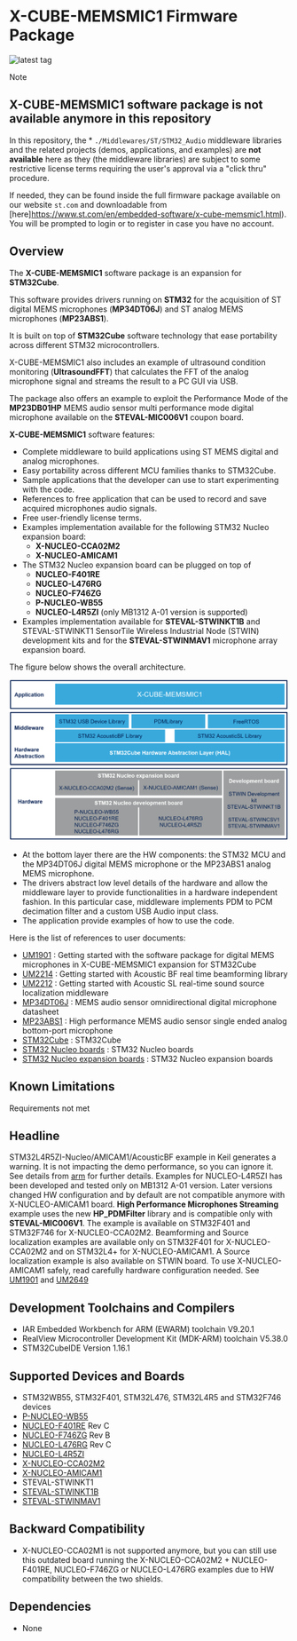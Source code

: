 # X-CUBE-MEMSMIC1 Firmware Package

![latest tag](https://img.shields.io/github/v/tag/STMicroelectronics/x-cube-memsmic1.svg?color=brightgreen)

> [!NOTE]
> ## **X-CUBE-MEMSMIC1** software package is not available anymore in this repository
> 
> In this repository, the * `./Middlewares/ST/STM32_Audio` middleware libraries and the related projects (demos, applications, and examples) are **not available** here as they (the middleware libraries) are subject to some restrictive license terms requiring the user's approval via a "click thru" procedure.
> 
> If needed, they can be found inside the full firmware package available on our website `st.com` and downloadable from [here]https://www.st.com/en/embedded-software/x-cube-memsmic1.html). You will be prompted to login or to register in case you have no account.

## Overview

The **X-CUBE-MEMSMIC1** software package is an expansion for **STM32Cube**. 

This software provides drivers running on **STM32** for the acquisition of ST digital MEMS microphones (**MP34DT06J**) and ST analog MEMS microphones (**MP23ABS1**). 

It is built on top of **STM32Cube** software technology that ease portability across different STM32 microcontrollers.

X-CUBE-MEMSMIC1 also includes an example of ultrasound condition monitoring (**UltrasoundFFT**) that calculates the FFT of the analog microphone signal and streams the result to a PC GUI via USB.

The package also offers an example to exploit the Performance Mode of the **MP23DB01HP** MEMS audio sensor multi performance mode digital microphone available on the **STEVAL-MIC006V1** coupon board.

**X-CUBE-MEMSMIC1** software features:

- Complete middleware to build applications using ST MEMS digital and analog microphones.
- Easy portability across different MCU families thanks to STM32Cube.
- Sample applications that the developer can use to start experimenting with the code.
- References to free application that can be used to record and save acquired microphones audio signals.
- Free user-friendly license terms.
- Examples implementation available for the following STM32 Nucleo expansion board: 
    - **X-NUCLEO-CCA02M2** 
    - **X-NUCLEO-AMICAM1**
- The STM32 Nucleo expansion board can be plugged on top of
    - **NUCLEO-F401RE**
	- **NUCLEO-L476RG**
    - **NUCLEO-F746ZG**
	- **P-NUCLEO-WB55**
    - **NUCLEO-L4R5ZI** (only MB1312 A-01 version is supported)
- Examples implementation available for **STEVAL-STWINKT1B** and STEVAL-STWINKT1 SensorTile Wireless Industrial Node (STWIN) development kits and for the **STEVAL-STWINMAV1**
microphone array expansion board.

The figure below shows the overall architecture.

![](_htmresc/X-CUBE-MEMSMIC1_components.PNG)

- At the bottom layer there are the HW components: the STM32 MCU and the MP34DT06J digital MEMS microphone or the MP23ABS1 analog MEMS microphone.
- The drivers abstract low level details of the hardware and allow the middleware layer to provide functionalities 
  in a hardware independent fashion. In this particular case, middleware implements PDM to PCM decimation filter 
  and a custom USB Audio input class.
- The application provide examples of how to use the code.

Here is the list of references to user documents:

- [UM1901](https://www.st.com/resource/en/user_manual/dm00187405.pdf) : Getting started with the software package for digital MEMS microphones in X-CUBE-MEMSMIC1 expansion for STM32Cube
- [UM2214](https://www.st.com/resource/en/user_manual/dm00391112.pdf) : Getting started with Acoustic BF real time beamforming library
- [UM2212](https://www.st.com/resource/en/user_manual/dm00390468.pdf) : Getting started with Acoustic SL real-time sound source localization middleware
- [MP34DT06J](https://www.st.com/content/st_com/en/products/audio-ics/mems-microphones/mp34dt06j.html) : MEMS audio sensor omnidirectional digital microphone datasheet
- [MP23ABS1](https://www.st.com/content/st_com/en/products/audio-ics/mems-microphones/mp23abs1.html) : High performance MEMS audio sensor single ended analog bottom-port microphone
- [STM32Cube](https://www.st.com/stm32cube) : STM32Cube
- [STM32 Nucleo boards](https://www.st.com/stm32nucleo) : STM32 Nucleo boards
- [STM32 Nucleo expansion boards](https://www.st.com/x-nucleo) : STM32 Nucleo expansion boards

## Known Limitations

Requirements not met

  Headline
  ----------------------------------------------------------
  STM32L4R5ZI-Nucleo/AMICAM1/AcousticBF example in Keil generates a warning. It is not impacting the demo performance, so you can ignore it. See details from [arm](https://developer.arm.com/documentation/ka002865/latest/) for further details.
  Examples for NUCLEO-L4R5ZI has been developed and tested only on MB1312 A-01 version. Later versions changed HW configuration and by default are not compatible anymore with X-NUCLEO-AMICAM1 board.
  **High Performance Microphones Streaming** example uses the new **HP_PDMFilter** library and is compatible only with **STEVAL-MIC006V1**. The example is available on STM32F401 and STM32F746 for X-NUCLEO-CCA02M2.
  Beamforming and Source localization examples are available only on STM32F401 for X-NUCLEO-CCA02M2 and on STM32L4+ for X-NUCLEO-AMICAM1. A Source localization example is also available on STWIN board.
  To use X-NUCLEO-AMICAM1 safely, read carefully hardware configuration needed. See [UM1901](https://www.st.com/resource/en/user_manual/dm00187405.pdf) and [UM2649](https://www.st.com/resource/en/user_manual/dm00663665.pdf)

## Development Toolchains and Compilers

-   IAR Embedded Workbench for ARM (EWARM) toolchain V9.20.1
-   RealView Microcontroller Development Kit (MDK-ARM) toolchain V5.38.0
-   STM32CubeIDE Version 1.16.1

## Supported Devices and Boards

- STM32WB55, STM32F401, STM32L476, STM32L4R5 and STM32F746 devices
- [P-NUCLEO-WB55](https://www.st.com/content/st_com/en/products/evaluation-tools/product-evaluation-tools/stm32-nucleo-expansion-boards/p-nucleo-wb55.html)
- [NUCLEO-F401RE](https://www.st.com/content/st_com/en/products/evaluation-tools/product-evaluation-tools/mcu-mpu-eval-tools/stm32-mcu-mpu-eval-tools/stm32-nucleo-boards/nucleo-f401re.html) Rev C
- [NUCLEO-F746ZG](https://www.st.com/content/st_com/en/products/evaluation-tools/product-evaluation-tools/mcu-mpu-eval-tools/stm32-mcu-mpu-eval-tools/stm32-nucleo-boards/nucleo-f746zg.html) Rev B
- [NUCLEO-L476RG](https://www.st.com/content/st_com/en/products/evaluation-tools/product-evaluation-tools/mcu-mpu-eval-tools/stm32-mcu-mpu-eval-tools/stm32-nucleo-boards/nucleo-l476rg.html) Rev C
- [NUCLEO-L4R5ZI](https://www.st.com/content/st_com/en/products/evaluation-tools/product-evaluation-tools/mcu-mpu-eval-tools/stm32-mcu-mpu-eval-tools/stm32-nucleo-boards/nucleo-l4r5zi.html)
- [X-NUCLEO-CCA02M2](https://www.st.com/content/st_com/en/products/ecosystems/stm32-open-development-environment/stm32-nucleo-expansion-boards/stm32-ode-sense-hw/x-nucleo-cca02m2.html)
- [X-NUCLEO-AMICAM1](https://www.st.com/content/st_com/en/products/ecosystems/stm32-open-development-environment/stm32-nucleo-expansion-boards/stm32-ode-sense-hw/x-nucleo-amicam1.html)
- STEVAL-STWINKT1
- [STEVAL-STWINKT1B](https://www.st.com/en/evaluation-tools/steval-stwinkt1b.html)
- [STEVAL-STWINMAV1](https://www.st.com/en/evaluation-tools/steval-stwinmav1.html)

## Backward Compatibility

- X-NUCLEO-CCA02M1 is not supported anymore, but you can still use this outdated board running the X-NUCLEO-CCA02M2 + NUCLEO-F401RE, NUCLEO-F746ZG or NUCLEO-L476RG examples due to HW compatibility between the two shields.

## Dependencies

- None
